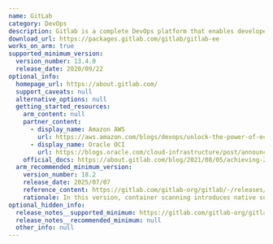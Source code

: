 ```yaml
---
name: GitLab
category: DevOps
description: Gitlab is a complete DevOps platform that enables developers to perform all the tasks in a project, from project planning and source code management to monitoring and security.
download_url: https://packages.gitlab.com/gitlab/gitlab-ee
works_on_arm: true
supported_minimum_version:
  version_number: 13.4.0
  release_date: 2020/09/22
optional_info:
  homepage_url: https://about.gitlab.com/
  support_caveats: null
  alternative_options: null
  getting_started_resources:
    arm_content: null
    partner_content:
      - display_name: Amazon AWS
        url: https://aws.amazon.com/blogs/devops/unlock-the-power-of-ec2-graviton-with-gitlab-ci-cd-and-eks-runners/
      - display_name: Oracle OCI
        url: https://blogs.oracle.com/cloud-infrastructure/post/announcing-gitlab-arm-runner-support-for-the-arm-compute-platform-on-oracle-cloud-infrastructure
    official_docs: https://about.gitlab.com/blog/2021/08/05/achieving-23-cost-savings-and-36-performance-gain-using-gitlab-and-gitlab-runner-on-arm-neoverse-based-aws-graviton2-processor/
  arm_recommended_minimum_version:
    version_number: 18.2
    release_date: 2025/07/07
    reference_content: https://gitlab.com/gitlab-org/gitlab/-/releases/v18.2.0-ee
    rationale: In this version, container scanning introduces native support for Linux Arm64 container image variants. This removes the need for emulation when running on Arm64 runners, resulting in significantly faster analysis. Additionally, users can now scan multi-architecture images by setting the TRIVY_PLATFORM environment variable, improving both speed and compatibility for Software Composition Analysis workflows on Arm.
optional_hidden_info:
  release_notes__supported_minimum: https://gitlab.com/gitlab-org/gitlab/-/releases/v13.4.0-ee
  release_notes__recommended_minimum: null
  other_info: null
---
```

